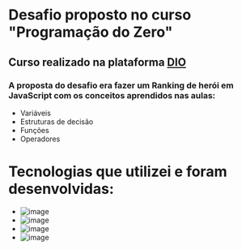 # Desafio proposto no curso "Programação do Zero"

## Curso realizado na plataforma [DIO](https://web.dio.me/track/potencia-tech-ifood-programacao-do-zero)

### A proposta do desafio era fazer um Ranking de herói em JavaScript com os conceitos aprendidos nas aulas:
- Variáveis
- Estruturas de decisão
- Funções
- Operadores 

# Tecnologias que utilizei e foram desenvolvidas: 
- ![image](https://img.shields.io/badge/GitHub-100000?style=for-the-badge&logo=github&logoColor=white)
- ![image](https://img.shields.io/badge/Git-black?style=for-the-badge&logo=git&logoColor=white)
- ![image](https://img.shields.io/badge/JavaScript-black?style=for-the-badge&logo=javascript&logoColor=white)
- ![image](https://img.shields.io/badge/Node.js-black?style=for-the-badge&logo=node.js&logoColor=white)

